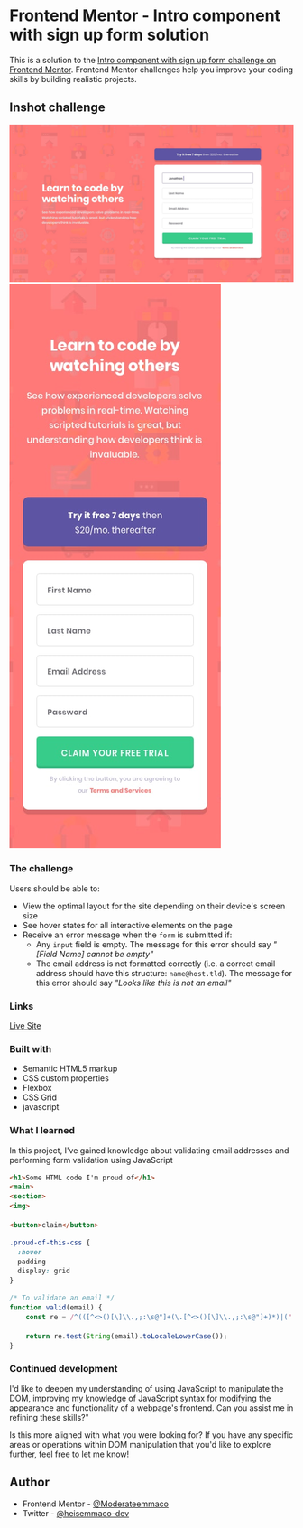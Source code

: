 # Frontend Mentor - Intro component with sign up form solution

This is a solution to the [Intro component with sign up form challenge on Frontend Mentor](https://www.frontendmentor.io/challenges/intro-component-with-signup-form-5cf91bd49edda32581d28fd1). Frontend Mentor challenges help you improve your coding skills by building realistic projects.

## Inshot challenge

<img src="/design/desktop-design.jpg">
<img src="/design/mobile-design.jpg">

### The challenge

Users should be able to:

- View the optimal layout for the site depending on their device's screen size
- See hover states for all interactive elements on the page
- Receive an error message when the `form` is submitted if:
  - Any `input` field is empty. The message for this error should say *"[Field Name] cannot be empty"*
  - The email address is not formatted correctly (i.e. a correct email address should have this structure: `name@host.tld`). The message for this error should say *"Looks like this is not an email"*

### Links
<a href="https://heisemmaco-dev.github.io/intro-component-with-signup-form-master/">Live Site</a>

### Built with

- Semantic HTML5 markup
- CSS custom properties
- Flexbox
- CSS Grid
- javascript

### What I learned

In this project, I've gained knowledge about validating email addresses and performing form validation using JavaScript 

```html
<h1>Some HTML code I'm proud of</h1>
<main>
<section>
<img>

<button>claim</button>
```

```css
.proud-of-this-css {
  :hover
  padding 
  display: grid
}
```
```js
/* To validate an email */
function valid(email) {
    const re = /^(([^<>()[\]\\.,;:\s@"]+(\.[^<>()[\]\\.,;:\s@"]+)*)|(".+"))@((\[[[0-9]{1,3}\.[0-9]{1,3}\.[0-9]{1,3}\.[0-9]{1,3}\])|(([a-zA-Z\-0-9]+\.)+[a-zA-Z]{2,}))$/;

    return re.test(String(email).toLocaleLowerCase());
}
```

### Continued development

I'd like to deepen my understanding of using JavaScript to manipulate the DOM, improving my knowledge of JavaScript syntax for modifying the appearance and functionality of a webpage's frontend. Can you assist me in refining these skills?"

Is this more aligned with what you were looking for? If you have any specific areas or operations within DOM manipulation that you'd like to explore further, feel free to let me know!

## Author

- Frontend Mentor - [@Moderateemmaco](https://www.frontendmentor.io/profile/Moderateemmaco)
- Twitter - [@heisemmaco-dev](https://www.github.com/heisemmaco-dev)
